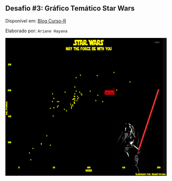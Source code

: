 ## Desafio #3: Gráfico Temático Star Wars
Disponível em: [Blog Curso-R](https://blog.curso-r.com/posts/2022-04-05-desafio-3/)

Elaborado por: `Ariane Hayana`

<img align="center" alt="" width="850" height="430" src="https://raw.githubusercontent.com/a-hayana/desafio_graficos/main/desafio_cursoR_Ariane.png">
